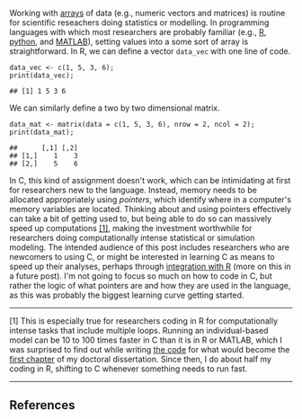 Working with
[arrays](https://en.wikipedia.org/wiki/Array_data_structure) of data
(e.g., numeric vectors and matrices) is routine for scientific
reseachers doing statistics or modelling. In programming languages with
which most researchers are probably familiar (e.g.,
[R](https://www.r-project.org/), [python](https://www.python.org/), and
[MATLAB](https://uk.mathworks.com/products/matlab.html)), setting values
into a some sort of array is straightforward. In R, we can define a
vector `data_vec` with one line of code.

    data_vec <- c(1, 5, 3, 6);
    print(data_vec);

    ## [1] 1 5 3 6

We can similarly define a two by two dimensional matrix.

    data_mat <- matrix(data = c(1, 5, 3, 6), nrow = 2, ncol = 2);
    print(data_mat);

    ##      [,1] [,2]
    ## [1,]    1    3
    ## [2,]    5    6

In C, this kind of assignment doesn't work, which can be intimidating at
first for researchers new to the language. Instead, memory needs to be
allocated appropriately using *pointers*, which identify where in a
computer's memory variables are located. Thinking about and using
pointers effectively can take a bit of getting used to, but being able
to do so can massively speed up computations [\[1\]](#foot1), making the
investment worthwhile for researchers doing computationally intense
statistical or simulation modeling. The intended audience of this post
includes researchers who are newcomers to using C, or might be
interested in learning C as means to speed up their analyses, perhaps
through [integration with R](http://adv-r.had.co.nz/C-interface.html)
(more on this in a future post). I'm not going to focus so much on how
to code in C, but rather the logic of what pointers are and how they are
used in the language, as this was probably the biggest learning curve
getting started.

------------------------------------------------------------------------

<a name="foot1">\[1\]</a> This is especially true for researchers coding
in R for computationally intense tasks that include multiple loops.
Running an individual-based model can be 10 to 100 times faster in C
than it is in R or MATLAB, which I was surprised to find out while
writing [the code](https://github.com/bradduthie/Duthie_and_Falcy_2013)
for what would become the [first
chapter](http://www.sciencedirect.com/science/article/pii/S0304380013000021)
of my doctoral dissertation. Since then, I do about half my coding in R,
shifting to C whenever something needs to run fast.

------------------------------------------------------------------------

References
----------
